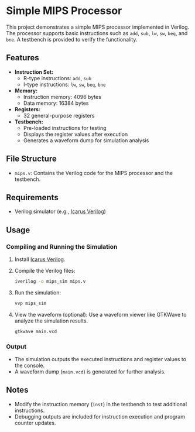 # Simple MIPS Processor

This project demonstrates a simple MIPS processor implemented in Verilog. The processor supports basic instructions such as `add`, `sub`, `lw`, `sw`, `beq`, and `bne`. A testbench is provided to verify the functionality.

## Features
- **Instruction Set:**
  - R-type instructions: `add`, `sub`
  - I-type instructions: `lw`, `sw`, `beq`, `bne`
- **Memory:**
  - Instruction memory: 4096 bytes
  - Data memory: 16384 bytes
- **Registers:**
  - 32 general-purpose registers
- **Testbench:**
  - Pre-loaded instructions for testing
  - Displays the register values after execution
  - Generates a waveform dump for simulation analysis

## File Structure
- `mips.v`: Contains the Verilog code for the MIPS processor and the testbench.


## Requirements
- Verilog simulator (e.g., [Icarus Verilog](https://iverilog.fandom.com/))

## Usage

### Compiling and Running the Simulation
1. Install [Icarus Verilog](https://iverilog.fandom.com/).

2. Compile the Verilog files:
   ```bash
   iverilog -o mips_sim mips.v
   ```

3. Run the simulation:
   ```bash
   vvp mips_sim
   ```

4. View the waveform (optional):
   Use a waveform viewer like GTKWave to analyze the simulation results.
   ```bash
   gtkwave main.vcd
   ```

### Output
- The simulation outputs the executed instructions and register values to the console.
- A waveform dump (`main.vcd`) is generated for further analysis.


## Notes
- Modify the instruction memory (`inst`) in the testbench to test additional instructions.
- Debugging outputs are included for instruction execution and program counter updates.



